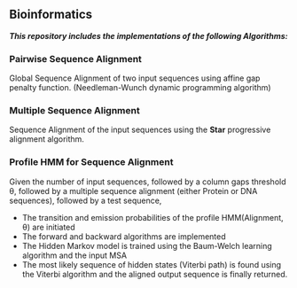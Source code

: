 ## Bioinformatics
***This repository includes the implementations of the following Algorithms:***
### Pairwise Sequence Alignment
Global Sequence Alignment of two input sequences using affine gap penalty function.
(Needleman-Wunch dynamic programming algorithm)

### Multiple Sequence Alignment
Sequence Alignment of the input sequences using the **Star** progressive alignment algorithm.

### Profile HMM for Sequence Alignment
Given the number of input sequences, followed by a column gaps threshold θ, followed by a multiple sequence alignment (either Protein or DNA sequences), followed by a test sequence,
* The transition and emission probabilities of the profile HMM(Alignment, θ) are initiated
* The forward and backward algorithms are implemented
* The Hidden Markov model is trained using the Baum-Welch learning algorithm and the input MSA
* The most likely sequence of hidden states (Viterbi path) is found using the Viterbi algorithm and the aligned output sequence is finally returned. 

